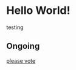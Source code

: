 Hello World!
===

testing  


Ongoing
---


[please vote](https://www.desjoyaux.fr/prixhorizon/projet/50)  
